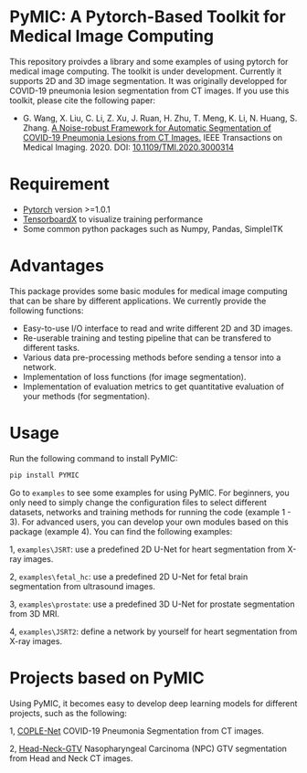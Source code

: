 # PyMIC: A Pytorch-Based Toolkit for Medical Image Computing

This repository proivdes a library and some examples of using pytorch for medical image computing. The toolkit is under development. Currently it supports 2D and 3D image segmentation. It was originally developped for COVID-19 pneumonia lesion segmentation from CT images. If you use this toolkit, please cite the following paper:

*  G. Wang, X. Liu, C. Li, Z. Xu, J. Ruan, H. Zhu, T. Meng, K. Li, N. Huang, S. Zhang. 
[A Noise-robust Framework for Automatic Segmentation of COVID-19 Pneumonia Lesions from CT Images.][tmi2020] IEEE Transactions on Medical Imaging. 2020. DOI: [10.1109/TMI.2020.3000314][tmi2020]

[tmi2020]:https://ieeexplore.ieee.org/document/9109297

# Requirement
* [Pytorch][torch_link] version >=1.0.1
* [TensorboardX][tbx_link] to visualize training performance
* Some common python packages such as Numpy, Pandas, SimpleITK

[torch_link]:https://pytorch.org/
[tbx_link]:https://github.com/lanpa/tensorboardX 

# Advantages
This package provides some basic modules for medical image computing that can be share by different applications. We currently provide the following functions:
* Easy-to-use I/O interface to read and write different 2D and 3D images.
* Re-userable training and testing pipeline that can be transfered to different tasks.
* Various data pre-processing methods before sending a tensor into a network.
* Implementation of loss functions (for image segmentation).
* Implementation of evaluation metrics to get quantitative evaluation of your methods (for segmentation). 

# Usage
Run the following command to install PyMIC:

```bash
pip install PYMIC
```

Go to `examples` to see some examples for using PyMIC. For beginners, you only need to simply change the configuration files to select different datasets, networks and training methods for running the code (example 1 - 3). For advanced users, you can develop your own modules based on this package (example 4). You can find the following examples:

1, `examples\JSRT`: use a predefined 2D U-Net for heart segmentation from X-ray images.

2, `examples\fetal_hc`: use a predefined 2D U-Net for fetal brain segmentation from ultrasound images.

3, `examples\prostate`: use a predefined 3D U-Net for prostate segmentation from 3D MRI.

4, `examples\JSRT2`: define a network by yourself for heart segmentation from X-ray images.

# Projects based on PyMIC
Using PyMIC, it becomes easy to develop deep learning models for different projects, such as the following:

1, [COPLE-Net][coplenet] COVID-19 Pneumonia Segmentation from CT images. 

2, [Head-Neck-GTV][hn_gtv] Nasopharyngeal Carcinoma (NPC) GTV segmentation from Head and Neck CT images. 

[coplenet]:https://github.com/HiLab-git/COPLE-Net
[hn_gtv]: https://github.com/HiLab-git/Head-Neck-GTV
